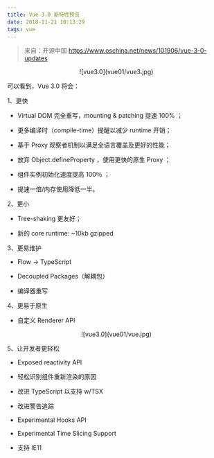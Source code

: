 ```yaml
---
title: Vue 3.0 新特性预览
date: 2018-11-21 10:13:29
tags: vue
---
```


> 来自：开源中国
> https://www.oschina.net/news/101906/vue-3-0-updates

<div style="text-align: center; width: 75%; margin: 0 auto">
![vue3.0](vue01/vue3.jpg)
</div>

可以看到，Vue 3.0 将会：

1、更快

- Virtual DOM 完全重写，mounting & patching 提速 100% ；

- 更多编译时（compile-time）提醒以减少 runtime 开销；

- 基于 Proxy 观察者机制以满足全语言覆盖及更好的性能；

- 放弃 Object.defineProperty ，使用更快的原生 Proxy ；

- 组件实例初始化速度提高 100％ ；

- 提速一倍/内存使用降低一半。

2、更小

- Tree-shaking 更友好；

- 新的 core runtime: ~10kb gzipped

3、更易维护

- Flow -> TypeScript

- Decoupled Packages（解耦包）

- 编译器重写

4、更易于原生

- 自定义 Renderer API

<div style="text-align: center; width: 75%; margin: 0 auto">
![vue3.0](vue01/vue.jpg)
</div>

5、让开发者更轻松

- Exposed reactivity API

- 轻松识别组件重新渲染的原因

- 改进 TypeScript 以支持 w/TSX

- 改进警告追踪

- Experimental Hooks API

- Experimental Time Slicing Support

- 支持 IE11